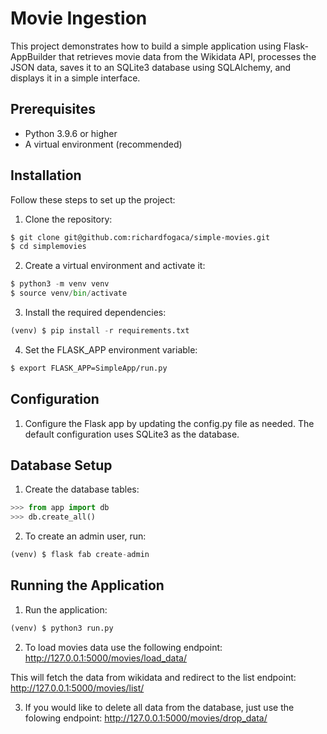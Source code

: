 # Movie Ingestion

This project demonstrates how to build a simple application using Flask-AppBuilder that retrieves movie data from the Wikidata API, processes the JSON data, saves it to an SQLite3 database using SQLAlchemy, and displays it in a simple interface.

## Prerequisites

- Python 3.9.6 or higher
- A virtual environment (recommended)

## Installation

Follow these steps to set up the project:

1. Clone the repository:

```bash
$ git clone git@github.com:richardfogaca/simple-movies.git
$ cd simplemovies
```

2. Create a virtual environment and activate it:

```python
$ python3 -m venv venv
$ source venv/bin/activate
```

3. Install the required dependencies:

```python
(venv) $ pip install -r requirements.txt
```

4. Set the FLASK_APP environment variable:

```bash
$ export FLASK_APP=SimpleApp/run.py
```

## Configuration

1. Configure the Flask app by updating the config.py file as needed. The default configuration uses SQLite3 as the database.


## Database Setup
1. Create the database tables:

```python
>>> from app import db
>>> db.create_all()
```

2. To create an admin user, run:

```python
(venv) $ flask fab create-admin
```

## Running the Application

1. Run the application:
```python
(venv) $ python3 run.py
```

2. To load movies data use the following endpoint:
http://127.0.0.1:5000/movies/load_data/

This will fetch the data from wikidata and redirect to the list endpoint:
http://127.0.0.1:5000/movies/list/

3. If you would like to delete all data from the database, just use the folowing endpoint:
http://127.0.0.1:5000/movies/drop_data/
